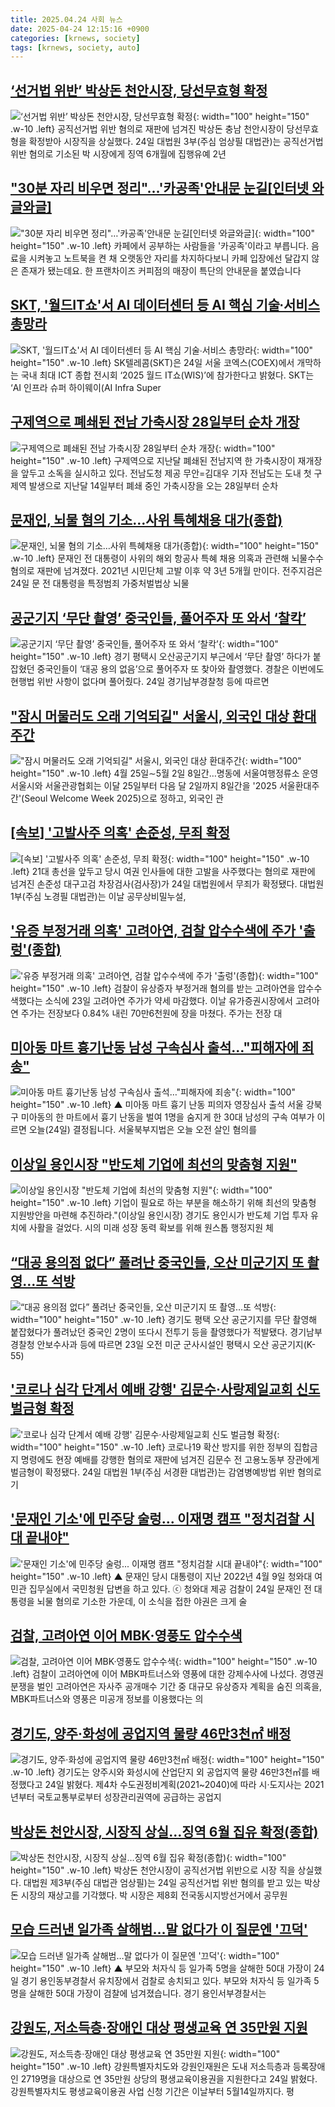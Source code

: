 ```yaml
---
title: 2025.04.24 사회 뉴스
date: 2025-04-24 12:15:16 +0900
categories: [krnews, society]
tags: [krnews, society, auto]
---
```

## [‘선거법 위반’ 박상돈 천안시장, 당선무효형 확정](https://n.news.naver.com/mnews/article/020/0003630793)

![‘선거법 위반’ 박상돈 천안시장, 당선무효형 확정](https://mimgnews.pstatic.net/image/origin/020/2025/04/24/3630793.jpg?type=nf220_150){: width="100" height="150" .w-10 .left}
공직선거법 위반 혐의로 재판에 넘겨진 박상돈 충남 천안시장이 당선무효형을 확정받아 시장직을 상실했다. 24일 대법원 3부(주심 엄상필 대법관)는 공직선거법 위반 혐의로 기소된 박 시장에게 징역 6개월에 집행유예 2년

## ["30분 자리 비우면 정리"…'카공족'안내문 눈길[인터넷 와글와글]](https://n.news.naver.com/mnews/article/057/0001883125)

!["30분 자리 비우면 정리"…'카공족'안내문 눈길[인터넷 와글와글]](https://mimgnews.pstatic.net/image/origin/057/2025/04/24/1883125.jpg?type=nf220_150){: width="100" height="150" .w-10 .left}
카페에서 공부하는 사람들을 '카공족'이라고 부릅니다. 음료을 시켜놓고 노트북을 켠 채 오랫동안 자리를 차지하다보니 카페 입장에선 달갑지 않은 존재가 됐는데요. 한 프랜차이즈 커피점의 매장이 특단의 안내문을 붙였습니다

## [SKT, '월드IT쇼'서 AI 데이터센터 등 AI 핵심 기술∙서비스 총망라](https://n.news.naver.com/mnews/article/119/0002948772)

![SKT, '월드IT쇼'서 AI 데이터센터 등 AI 핵심 기술∙서비스 총망라](https://mimgnews.pstatic.net/image/origin/119/2025/04/24/2948772.jpg?type=nf220_150){: width="100" height="150" .w-10 .left}
SK텔레콤(SKT)은 24일 서울 코엑스(COEX)에서 개막하는 국내 최대 ICT 종합 전시회 ‘2025 월드 IT쇼(WIS)’에 참가한다고 밝혔다. SKT는 ‘AI 인프라 슈퍼 하이웨이(AI Infra Super

## [구제역으로 폐쇄된 전남 가축시장 28일부터 순차 개장](https://n.news.naver.com/mnews/article/021/0002705257)

![구제역으로 폐쇄된 전남 가축시장 28일부터 순차 개장](https://mimgnews.pstatic.net/image/origin/021/2025/04/24/2705257.jpg?type=nf220_150){: width="100" height="150" .w-10 .left}
구제역으로 지난달 폐쇄된 전남지역 한 가축시장이 재개장을 앞두고 소독을 실시하고 있다. 전남도청 제공 무안=김대우 기자 전남도는 도내 첫 구제역 발생으로 지난달 14일부터 폐쇄 중인 가축시장을 오는 28일부터 순차

## [문재인, 뇌물 혐의 기소…사위 특혜채용 대가(종합)](https://n.news.naver.com/mnews/article/277/0005583028)

![문재인, 뇌물 혐의 기소…사위 특혜채용 대가(종합)](https://mimgnews.pstatic.net/image/origin/277/2025/04/24/5583028.jpg?type=nf220_150){: width="100" height="150" .w-10 .left}
문재인 전 대통령이 사위의 해외 항공사 특혜 채용 의혹과 관련해 뇌물수수 혐의로 재판에 넘겨졌다. 2021년 시민단체 고발 이후 약 3년 5개월 만이다. 전주지검은 24일 문 전 대통령을 특정범죄 가중처벌법상 뇌물

## [공군기지 ‘무단 촬영’ 중국인들, 풀어주자 또 와서 ‘찰칵’](https://n.news.naver.com/mnews/article/020/0003630774)

![공군기지 ‘무단 촬영’ 중국인들, 풀어주자 또 와서 ‘찰칵’](https://mimgnews.pstatic.net/image/origin/020/2025/04/24/3630774.jpg?type=nf220_150){: width="100" height="150" .w-10 .left}
경기 평택시 오산공군기지 부근에서 ‘무단 촬영’ 하다가 붙잡혔던 중국인들이 ‘대공 용의 없음’으로 풀어주자 또 찾아와 촬영했다. 경찰은 이번에도 현행법 위반 사항이 없다며 풀어줬다. 24일 경기남부경찰청 등에 따르면

## ["잠시 머물러도 오래 기억되길" 서울시, 외국인 대상 환대주간](https://n.news.naver.com/mnews/article/001/0015349015)

!["잠시 머물러도 오래 기억되길" 서울시, 외국인 대상 환대주간](https://mimgnews.pstatic.net/image/origin/001/2025/04/24/15349015.jpg?type=nf220_150){: width="100" height="150" .w-10 .left}
4월 25일∼5월 2일 8일간…명동에 서울여행정류소 운영 서울시와 서울관광협회는 이달 25일부터 다음 달 2일까지 8일간을 '2025 서울환대주간'(Seoul Welcome Week 2025)으로 정하고, 외국인 관

## [[속보] '고발사주 의혹' 손준성, 무죄 확정](https://n.news.naver.com/mnews/article/469/0000861251)

![[속보] '고발사주 의혹' 손준성, 무죄 확정](https://mimgnews.pstatic.net/image/origin/469/2025/04/24/861251.jpg?type=nf220_150){: width="100" height="150" .w-10 .left}
21대 총선을 앞두고 당시 여권 인사들에 대한 고발을 사주했다는 혐의로 재판에 넘겨진 손준성 대구고검 차장검사(검사장)가 24일 대법원에서 무죄가 확정됐다. 대법원 1부(주심 노경필 대법관)는 이날 공무상비밀누설,

## ['유증 부정거래 의혹' 고려아연, 검찰 압수수색에 주가 '출렁'(종합)](https://n.news.naver.com/mnews/article/001/0015347357)

!['유증 부정거래 의혹' 고려아연, 검찰 압수수색에 주가 '출렁'(종합)](https://mimgnews.pstatic.net/image/origin/001/2025/04/23/15347357.jpg?type=nf220_150){: width="100" height="150" .w-10 .left}
검찰이 유상증자 부정거래 혐의를 받는 고려아연을 압수수색했다는 소식에 23일 고려아연 주가가 약세 마감했다. 이날 유가증권시장에서 고려아연 주가는 전장보다 0.84% 내린 70만6천원에 장을 마쳤다. 주가는 전장 대

## [미아동 마트 흉기난동 남성 구속심사 출석…"피해자에 죄송"](https://n.news.naver.com/mnews/article/055/0001252217)

![미아동 마트 흉기난동 남성 구속심사 출석…"피해자에 죄송"](https://mimgnews.pstatic.net/image/origin/055/2025/04/24/1252217.jpg?type=nf220_150){: width="100" height="150" .w-10 .left}
▲ 미아동 마트 흉기 난동 피의자 영장심사 출석 서울 강북구 미아동의 한 마트에서 흉기 난동을 벌여 1명을 숨지게 한 30대 남성의 구속 여부가 이르면 오늘(24일) 결정됩니다. 서울북부지법은 오늘 오전 살인 혐의를

## [이상일 용인시장 "반도체 기업에 최선의 맞춤형 지원"](https://n.news.naver.com/mnews/article/277/0005583072)

![이상일 용인시장 "반도체 기업에 최선의 맞춤형 지원"](https://mimgnews.pstatic.net/image/origin/277/2025/04/24/5583072.jpg?type=nf220_150){: width="100" height="150" .w-10 .left}
기업이 필요로 하는 부분을 해소하기 위해 최선의 맞춤형 지원방안을 마련해 추진하라."(이상일 용인시장) 경기도 용인시가 반도체 기업 투자 유치에 사활을 걸었다. 시의 미래 성장 동력 확보를 위해 원스톱 행정지원 체

## [“대공 용의점 없다” 풀려난 중국인들, 오산 미군기지 또 촬영…또 석방](https://n.news.naver.com/mnews/article/081/0003536013)

![“대공 용의점 없다” 풀려난 중국인들, 오산 미군기지 또 촬영…또 석방](https://mimgnews.pstatic.net/image/origin/081/2025/04/24/3536013.jpg?type=nf220_150){: width="100" height="150" .w-10 .left}
경기도 평택 오산 공군기지를 무단 촬영해 붙잡혔다가 풀려났던 중국인 2명이 또다시 전투기 등을 촬영했다가 적발됐다. 경기남부경찰청 안보수사과 등에 따르면 23일 오전 미군 군사시설인 평택시 오산 공군기지(K-55)

## ['코로나 심각 단계서 예배 강행' 김문수·사랑제일교회 신도 벌금형 확정](https://n.news.naver.com/mnews/article/277/0005583059)

!['코로나 심각 단계서 예배 강행' 김문수·사랑제일교회 신도 벌금형 확정](https://mimgnews.pstatic.net/image/origin/277/2025/04/24/5583059.jpg?type=nf220_150){: width="100" height="150" .w-10 .left}
코로나19 확산 방지를 위한 정부의 집합금지 명령에도 현장 예배를 강행한 혐의로 재판에 넘겨진 김문수 전 고용노동부 장관에게 벌금형이 확정됐다. 24일 대법원 1부(주심 서경환 대법관)는 감염병예방법 위반 혐의로 기

## ['문재인 기소'에 민주당 술렁... 이재명 캠프 "정치검찰 시대 끝내야"](https://n.news.naver.com/mnews/article/047/0002470923)

!['문재인 기소'에 민주당 술렁... 이재명 캠프 "정치검찰 시대 끝내야"](https://mimgnews.pstatic.net/image/origin/047/2025/04/24/2470923.jpg?type=nf220_150){: width="100" height="150" .w-10 .left}
▲ 문재인 당시 대통령이 지난 2022년 4월 9일 청와대 여민관 집무실에서 국민청원 답변을 하고 있다. ⓒ 청와대 제공 검찰이 24일 문재인 전 대통령을 뇌물 혐의로 기소한 가운데, 이 소식을 접한 야권은 크게 술

## [검찰, 고려아연 이어 MBK·영풍도 압수수색](https://n.news.naver.com/mnews/article/081/0003536217)

![검찰, 고려아연 이어 MBK·영풍도 압수수색](https://mimgnews.pstatic.net/image/origin/081/2025/04/24/3536217.jpg?type=nf220_150){: width="100" height="150" .w-10 .left}
검찰이 고려아연에 이어 MBK파트너스와 영풍에 대한 강제수사에 나섰다. 경영권 분쟁을 벌인 고려아연은 자사주 공개매수 기간 중 대규모 유상증자 계획을 숨진 의혹을, MBK파트너스와 영풍은 미공개 정보를 이용했다는 의

## [경기도, 양주·화성에 공업지역 물량 46만3천㎡ 배정](https://n.news.naver.com/mnews/article/001/0015348467)

![경기도, 양주·화성에 공업지역 물량 46만3천㎡ 배정](https://mimgnews.pstatic.net/image/origin/001/2025/04/24/15348467.jpg?type=nf220_150){: width="100" height="150" .w-10 .left}
경기도는 양주시와 화성시에 산업단지 외 공업지역 물량 46만3천㎡를 배정했다고 24일 밝혔다. 제4차 수도권정비계획(2021~2040)에 따라 시·도지사는 2021년부터 국토교통부로부터 성장관리권역에 공급하는 공업지

## [박상돈 천안시장, 시장직 상실…징역 6월 집유 확정(종합)](https://n.news.naver.com/mnews/article/421/0008212364)

![박상돈 천안시장, 시장직 상실…징역 6월 집유 확정(종합)](https://mimgnews.pstatic.net/image/origin/421/2025/04/24/8212364.jpg?type=nf220_150){: width="100" height="150" .w-10 .left}
박상돈 천안시장이 공직선거법 위반으로 시장 직을 상실했다. 대법원 제3부(주심 대법관 엄상필)는 24일 공직선거법 위반 혐의를 받고 있는 박상돈 시장의 재상고를 기각했다. 박 시장은 제8회 전국동시지방선거에서 공무원

## [모습 드러낸 일가족 살해범…말 없다가 이 질문엔 '끄덕'](https://n.news.naver.com/mnews/article/055/0001252155)

![모습 드러낸 일가족 살해범…말 없다가 이 질문엔 '끄덕'](https://mimgnews.pstatic.net/image/origin/055/2025/04/24/1252155.jpg?type=nf220_150){: width="100" height="150" .w-10 .left}
▲ 부모와 처자식 등 일가족 5명을 살해한 50대 가장이 24일 경기 용인동부경찰서 유치장에서 검찰로 송치되고 있다. 부모와 처자식 등 일가족 5명을 살해한 50대 가장이 검찰에 넘겨졌습니다. 경기 용인서부경찰서는

## [강원도, 저소득층·장애인 대상 평생교육  연 35만원 지원](https://n.news.naver.com/mnews/article/014/0005340577)

![강원도, 저소득층·장애인 대상 평생교육  연 35만원 지원](https://mimgnews.pstatic.net/image/origin/014/2025/04/24/5340577.jpg?type=nf220_150){: width="100" height="150" .w-10 .left}
강원특별자치도와 강원인재원은 도내 저소득층과 등록장애인 2719명을 대상으로 연 35만원 상당의 평생교육이용권을 지원한다고 24일 밝혔다. 강원특별자치도 평생교육이용권 사업 신청 기간은 이날부터 5월14일까지다. 평

